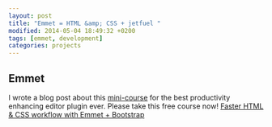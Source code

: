 ```yaml
---
layout: post
title: "Emmet = HTML &amp; CSS + jetfuel "
modified: 2014-05-04 18:49:32 +0200
tags: [emmet, development]
categories: projects
---
```




<h2 id="emmet">Emmet</h2>
<p>I wrote a blog post about this <a href="https://www.udemy.com/emmet-video-tutorials/">mini-course</a> for the best productivity enhancing editor plugin ever.  Please take this free course now! <a href="http://ric.mclaughlin.today/prj_html5_emmet/">Faster HTML &amp; CSS workflow with Emmet + Bootstrap</a></p>